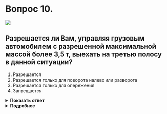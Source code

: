 # Вопрос 10.

![](https://s.drom.ru/i24228/pdd/tickets/2016/1543885173.jpg)

## Разрешается ли Вам, управляя грузовым автомобилем с разрешенной максимальной массой более 3,5 т, выехать на третью полосу в данной ситуации?

1. Разрешается
2. Разрешается только для поворота налево или разворота
3. Разрешается только для опережения
4. Запрещается

<details>
<summary><b>Показать ответ</b></summary>
Правильный ответ: 2
</details>
<details>
<summary><b>Подробнее</b></summary>
Водитель грузового автомобиля, разрешённая максимальная масса которого более 2,5 т, может выехать на крайнюю левую полосу при наличии трёх полос и более в данном направлении только для поворота налево и разворота.
(Пункт 9.4 ПДД)
</details>